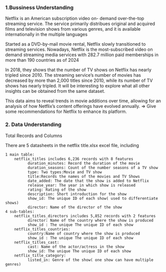### 1.Bussiness Understanding
Netflix is an American subscription video on- demand over-the-top streaming service. The service primarily distribues original and acquired films and television shows from various genres, and it is available internationally in the multiple languages

Started as a DVD-by-mail movie rental, Netflix slowly transitioned to streaming services. Nowadays, Netflix is the most-subscribed video on demand streaming media services with 282.7 million paid memberships in more than 190 countries as of 2024

In 2018, they  shows that the number of TV shows on Netflix has nearly tripled since 2010. The streaming service’s number of movies has decreased by more than 2,000 titles since 2010, while its number of TV shows has nearly tripled. It will be interesting to explore what all other insights can be obtained from the same dataset.

This data aims to reveal trends in movie additions over time, allowing for an analysis of how Netflix’s content offerings have evolved annually.
=> Give some recommendations for Netflix to enhance its platform.

### 2. Data Understanding

Total Records and Columns

There are 5 datasheets in the netflix title.xlsx excel file, including

    1 main table: 
        netflix_titles includes 6,236 records with 8 features
              duration_minutes: Record the duration of the movie
              duration_seasons: Count of the number seasons of a TV show
              type: Two types:Movie and TV show
              title:Records the names of the movies and TV Shows
              date_added: The date that the show is added to Netflix
              release_year: The year in which show is released
              rating: Rating of the show
              description: Short introduction for the show
              show_id: The unique ID of each show( used to differentiate shows)
              director: Name of the director of the show
    4 sub-tables:
        netflix_titles_directors includes 5,852 records with 2 features
              director: Name of the country where the show is produced
              show_id : The unique The unique ID of each show
        netflix_titles_countries:  
              country:Name of country where the show is produced
              show_id : The unique The unique ID of each show
        netflix_titles_cast:
              cast: Name of the actor/actress in the show
              show_id: The unique The unique ID of each show
        netflix_title_category:
              listed_in: Genre of the show( one show can have multiple genres)


        
            


